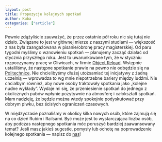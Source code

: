```yaml
---
layout: post
title: Propozycje kolejnych spotkań
author: Kuba
categories: ["article"]
---
```


Pewnie zdążyliście zauważyć, że przez ostatnie pół roku nic się tutaj
nie działo. Związane to jest w głównej mierze z naszymi studiami —
większość z nas była zaangażowana w pisanie/obronę pracy magisterskiej.
Od paru tygodni myślimy o wznowieniu spotkań — planujemy zacząć działać
od stycznia przyszłego roku. Jest to uwarunkowane tym, że w styczniu
rozpoczynamy pracę w Gliwicach, w firmie [Object
Reload](http://objectreload.com/). Wstępnie ustaliliśmy, że następne
spotkanie prawie na pewno nie odbędzie się na
[Politechnice](http://www.polsl.pl/). Nie chcielibyśmy dłużej utożsamiać
tej inicjatywy z żadną uczelnią — wprowadza to wg mnie niepotrzebne
bariery między ludźmi. Nie chciałbym również, aby nowe osoby traktowały
spotkania jako „kolejne nudne wykłady”. Wydaje mi się, że przeniesienie
spotkań do jednego z okolicznych pubów wpłynie pozytywnie na atmosferę i
całokształt spotkań. Mam nadzieję, że będzie można wtedy spokojnie
podyskutować przy dobrym piwku, bez ścisłych ograniczeń czasowych.

W międzyczasie poznaliśmy w okolicy kilka nowych osób, które zajmują się
na co dzień Rubim i Railsami. Być może jest to wystarczająca liczba osób,
aby podczas następnego spotkania móc poruszyć bardziej zaawansowany
temat? Jeśli masz jakieś sugestie, pomysły lub ochotę na poprowadzenie
kolejnego spotkania — napisz do [nas](mailto:spotkania@srug.pl)!
